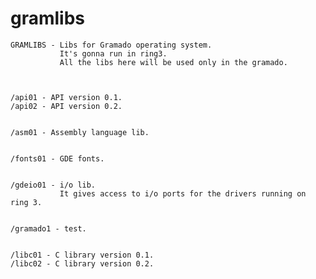 # gramlibs

    GRAMLIBS - Libs for Gramado operating system.
               It's gonna run in ring3.
               All the libs here will be used only in the gramado.



    /api01 - API version 0.1.  
    /api02 - API version 0.2. 
 
 
    /asm01 - Assembly language lib.


    /fonts01 - GDE fonts.    


    /gdeio01 - i/o lib.
               It gives access to i/o ports for the drivers running on ring 3.


    /gramado1 - test.


    /libc01 - C library version 0.1.
    /libc02 - C library version 0.2.
